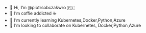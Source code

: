 - 👋 Hi, I’m @piotrsobczakwro 🇵🇱
- 👀 I’m coffie addicted ☕ 
- 🌱 I’m currently learning Kubernetes,Docker,Python,Azure
- 💞️ I’m looking to collaborate on Kubernetes, Docker,Python,Azure


<!---
piotrsobczakwro/piotrsobczakwro is a ✨ special ✨ repository because its `README.md` (this file) appears on your GitHub profile.
You can click the Preview link to take a look at your changes.
--->
